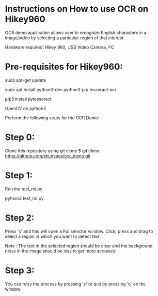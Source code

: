 # Instructions on How to use OCR on Hikey960

OCR demo application allows user to recognize English characters in a image/video by selecting a particular region of that interest.

Hardware required: Hikey 960, USB Video Camera, PC

# Pre-requisites for Hikey960:

sudo apt-get update 

sudo apt install python3-dev python3-pip tesseract-ocr

pip3 install pytesseract 

OpenCV on python3

Perform the following steps for the OCR Demo:

# Step 0:
Clone this repository using git clone
$ git clone https://github.com/shunyaos/ocr_demo.git

# Step 1:

Run the test_roi.py

python3 test_roi.py

# Step 2:

Press 's' and this will open a Roi selector window. Click, press and drag to select a region in which you want to detect text. 

Note : The text in the selected region should be clear and the background noise in the image should be less to get more accuracy.

# Step 3:

You can retry the process by pressing 's' or quit by pressing 'q' on the window
